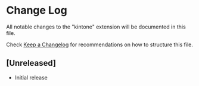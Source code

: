 # Change Log
All notable changes to the "kintone" extension will be documented in this file.

Check [Keep a Changelog](http://keepachangelog.com/) for recommendations on how to structure this file.

## [Unreleased]
- Initial release